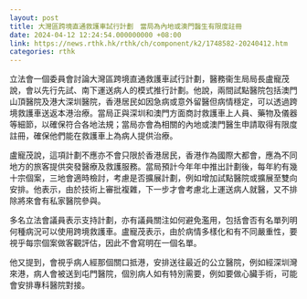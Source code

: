```yaml
---
layout: post
title: 大灣區跨境直通救護車試行計劃　當局為內地或澳門醫生有限度註冊
date: 2024-04-12 12:24:54.000000000 +08:00
link: https://news.rthk.hk/rthk/ch/component/k2/1748582-20240412.htm
categories: rthk
---
```


立法會一個委員會討論大灣區跨境直通救護車試行計劃，醫務衞生局局長盧寵茂說，會以先行先試、南下運送病人的模式推行計劃。他說，兩間試點醫院包括澳門山頂醫院及港大深圳醫院，香港居民如因急病或意外留醫但病情穩定，可以透過跨境救護車送返本港治療。當局正與深圳和澳門方面商討救護車上人員、藥物及儀器等細節，以確保符合各地法規；當局亦會為相關的內地或澳門醫生申請取得有限度註冊，確保他們能在救護車上為病人提供治療。

盧寵茂說，這項計劃不應亦不會只限於香港居民，香港作為國際大都會，應為不同地方的旅客提供突發醫療及救護服務。當局預計今年年中推出計劃後，每年約有幾十宗個案，三地會適時檢討，考慮是否擴展計劃，例如增加試點醫院或擴展至雙向安排。他表示，由於技術上審批複雜，下一步才會考慮北上運送病人就醫，又不排除將來會有私家醫院參與。

多名立法會議員表示支持計劃，亦有議員關注如何避免濫用，包括會否有名單列明何種病況可以使用跨境救護車。盧寵茂表示，由於病情多樣化和有不同嚴重性，要視乎每宗個案做客觀評估，因此不會寫明在一個名單。

他又提到，會視乎病人經那個關口抵港，安排送往最近的公立醫院，例如經深圳灣來港，病人會被送到屯門醫院，個別病人如有特別需要，例如要做心臟手術，可能會安排專科醫院對接。
